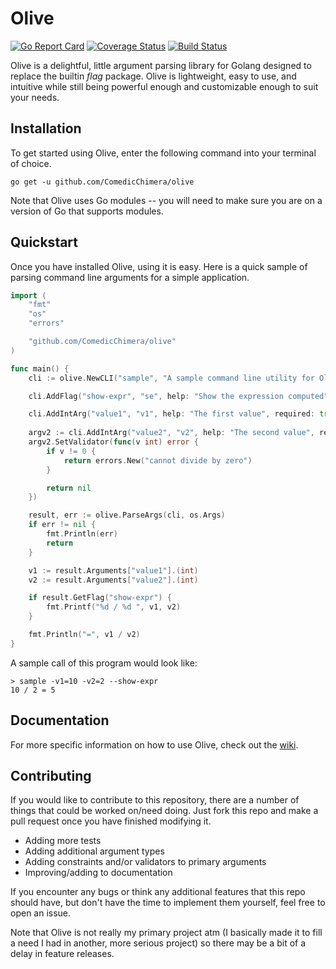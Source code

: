 # Olive

[![Go Report Card](https://goreportcard.com/badge/github.com/ComedicChimera/olive)](https://goreportcard.com/report/github.com/ComedicChimera/olive)
[![Coverage Status](https://coveralls.io/repos/github/ComedicChimera/olive/badge.svg?branch=master)](https://coveralls.io/github/ComedicChimera/olive?branch=master)
[![Build Status](https://travis-ci.com/ComedicChimera/olive.svg?branch=master)](https://travis-ci.com/ComedicChimera/olive)

Olive is a delightful, little argument parsing library for Golang designed to
replace the builtin *flag* package.  Olive is lightweight, easy to use, and
intuitive while still being powerful enough and customizable enough to suit
your needs.

## Installation

To get started using Olive, enter the following command into your terminal of
choice.  

    go get -u github.com/ComedicChimera/olive

Note that Olive uses Go modules -- you will need to make sure you are on a
version of Go that supports modules.

## Quickstart

Once you have installed Olive, using it is easy.  Here is a quick sample of
parsing command line arguments for a simple application.

```go
import (
    "fmt"
    "os"
    "errors"

    "github.com/ComedicChimera/olive"
)

func main() {
    cli := olive.NewCLI("sample", "A sample command line utility for Olive")

    cli.AddFlag("show-expr", "se", help: "Show the expression computed")

    cli.AddIntArg("value1", "v1", help: "The first value", required: true)
    
    argv2 := cli.AddIntArg("value2", "v2", help: "The second value", required: true)
    argv2.SetValidator(func(v int) error {
        if v != 0 {
            return errors.New("cannot divide by zero")
        }

        return nil
    })

    result, err := olive.ParseArgs(cli, os.Args)
    if err != nil {
        fmt.Println(err)
        return
    }

    v1 := result.Arguments["value1"].(int)
    v2 := result.Arguments["value2"].(int)

    if result.GetFlag("show-expr") {
        fmt.Printf("%d / %d ", v1, v2)
    }

    fmt.Println("=", v1 / v2)
}
```

A sample call of this program would look like:

    > sample -v1=10 -v2=2 --show-expr
    10 / 2 = 5

## Documentation

For more specific information on how to use Olive, check out the [wiki](https://github.com/ComedicChimera/olive/wiki).

## Contributing

If you would like to contribute to this repository, there are a number of things
that could be worked on/need doing.  Just fork this repo and make a pull request
once you have finished modifying it.

- Adding more tests
- Adding additional argument types
- Adding constraints and/or validators to primary arguments
- Improving/adding to documentation

If you encounter any bugs or think any additional features that this repo should
have, but don't have the time to implement them yourself, feel free to open an
issue.

Note that Olive is not really my primary project atm (I basically made it to
fill a need I had in another, more serious project) so there may be a bit of a
delay in feature releases.


